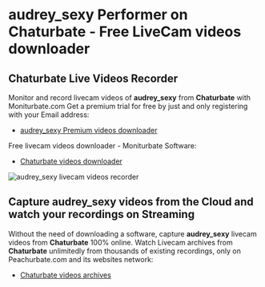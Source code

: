 # audrey_sexy Performer on Chaturbate - Free LiveCam videos downloader

## Chaturbate Live Videos Recorder

Monitor and record livecam videos of **audrey_sexy** from **Chaturbate** with Moniturbate.com
Get a premium trial for free by just and only registering with your Email address:
* [audrey_sexy Premium videos downloader](https://moniturbate.com/request-demo-licence-key.html)

Free livecam videos downloader - Moniturbate Software:
* [Chaturbate videos downloader](https://moniturbate.com/moniturbate-download-software.html)

![audrey_sexy livecam videos recorder](https://peachurnet.com/templates/moniturbate-software.png)


## Capture audrey_sexy videos from the Cloud and watch your recordings on Streaming

Without the need of downloading a software, capture **audrey_sexy** livecam videos from **Chaturbate** 100% online.
Watch Livecam archives from **Chaturbate** unlimitedly from thousands of existing recordings, only on Peachurbate.com and its websites network:
* [Chaturbate videos archives](https://peachurnet.com/)